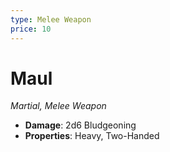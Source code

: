 ```yaml
---
type: Melee Weapon
price: 10
---
```

# Maul

*Martial, Melee Weapon*

- **Damage**: 2d6 Bludgeoning
- **Properties**: Heavy, Two-Handed


